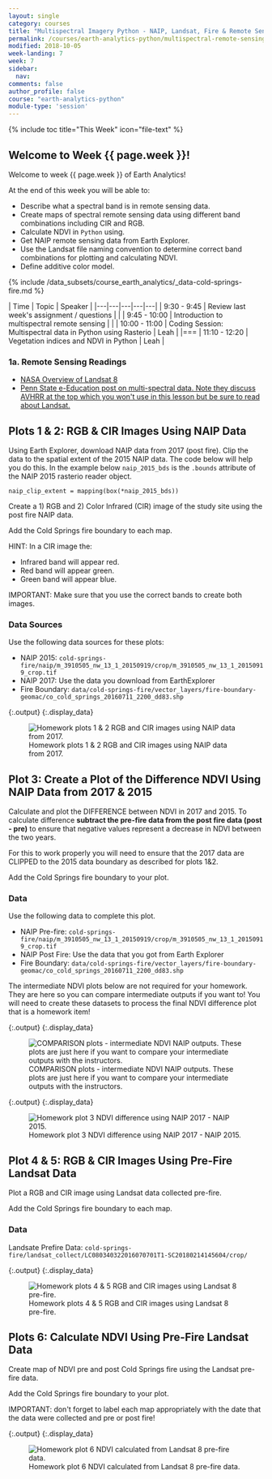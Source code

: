 ```yaml
---
layout: single
category: courses
title: "Multispectral Imagery Python - NAIP, Landsat, Fire & Remote Sensing"
permalink: /courses/earth-analytics-python/multispectral-remote-sensing-in-python/
modified: 2018-10-05
week-landing: 7
week: 7
sidebar:
  nav:
comments: false
author_profile: false
course: "earth-analytics-python"
module-type: 'session'
---
```

{% include toc title="This Week" icon="file-text" %}

<div class="notice--info" markdown="1">

## <i class="fa fa-ship" aria-hidden="true"></i> Welcome to Week {{ page.week }}!

Welcome to week {{ page.week }} of Earth Analytics!

At the end of this week you will be able to:

* Describe what a spectral band is in remote sensing data.
* Create maps of spectral remote sensing data using different band combinations including CIR and RGB.
* Calculate NDVI in `Python` using.
* Get NAIP remote sensing data from Earth Explorer.
* Use the Landsat file naming convention to determine correct band combinations for plotting and calculating NDVI.
* Define additive color model.

{% include /data_subsets/course_earth_analytics/_data-cold-springs-fire.md %}


</div>


|  Time | Topic   | Speaker   |
|---|---|---|---|---|
| 9:30 - 9:45  | Review last week's assignment / questions |   |
| 9:45 - 10:00  | Introduction to multispectral remote sensing  |  |
| 10:00 - 11:00  | Coding Session: Multispectral data in Python using Rasterio |  Leah  |
|===
| 11:10 - 12:20  | Vegetation indices and NDVI in Python |  Leah  |

### 1a. Remote Sensing Readings

* <a href="https://landsat.gsfc.nasa.gov/landsat-data-continuity-mission/" target="_blank">NASA Overview of Landsat 8</a>
* <a href="https://www.e-education.psu.edu/natureofgeoinfo/c8_p12.html" target="_blank">Penn State e-Education post on multi-spectral data. Note they discuss AVHRR at the top which you won't use in this lesson but be sure to read about Landsat.</a>



## Plots 1 & 2: RGB & CIR Images Using NAIP Data
Using Earth Explorer, download NAIP data from 2017 (post fire).
Clip the data to the spatial extent of the 2015 NAIP data. The code below will help you do this. 
In the example below `naip_2015_bds` is the `.bounds` attribute of the NAIP 2015 rasterio reader object. 

`naip_clip_extent = mapping(box(*naip_2015_bds))`

Create a 1) RGB and 2) Color Infrared (CIR) image of the study site using the post fire NAIP data.

Add the Cold Springs fire boundary to each map. 

HINT: In a CIR image the:

* Infrared band will appear red.
* Red band will appear green.
* Green band will appear blue.

IMPORTANT: Make sure that you use the correct bands to create both images.

### Data Sources

Use the following data sources for these plots: 
* NAIP 2015: `cold-springs-fire/naip/m_3910505_nw_13_1_20150919/crop/m_3910505_nw_13_1_20150919_crop.tif`
* NAIP 2017: Use the data you download from EarthExplorer
* Fire Boundary: `data/cold-springs-fire/vector_layers/fire-boundary-geomac/co_cold_springs_20160711_2200_dd83.shp`


{:.output}
{:.display_data}

<figure>

<img src = "{{ site.url }}//images/courses/earth-analytics-python/07-multispectral-remote-sensing-in-python/2017-01-01-wk-07-multispectral-remote-sensing-landsat_3_0.png" alt = "Homework plots 1 & 2 RGB and CIR images using NAIP data from 2017.">
<figcaption>Homework plots 1 & 2 RGB and CIR images using NAIP data from 2017.</figcaption>

</figure>




## Plot 3: Create a Plot of the Difference NDVI Using NAIP Data from 2017 & 2015

Calculate and plot the DIFFERENCE between NDVI in 2017 and 2015. To calculate difference **subtract the pre-fire data from the post fire data (post - pre)** to ensure that negative values represent a decrease in NDVI between the two years. 

For this to work properly you will need to ensure that the 2017 data are CLIPPED to the 2015 data boundary as described for plots 1&2. 

Add the Cold Springs fire boundary to your plot. 

### Data 
Use the following data to complete this plot.

* NAIP Pre-fire:  `cold-springs-fire/naip/m_3910505_nw_13_1_20150919/crop/m_3910505_nw_13_1_20150919_crop.tif`
* NAIP Post Fire: Use the data that you got from Earth Explorer
* Fire Boundary: `data/cold-springs-fire/vector_layers/fire-boundary-geomac/co_cold_springs_20160711_2200_dd83.shp`

The intermediate NDVI plots below are not required for your homework. They are here so you can compare intermediate outputs if you want to! You will need to create these datasets to process the final NDVI difference plot that is a homework item!


{:.output}
{:.display_data}

<figure>

<img src = "{{ site.url }}//images/courses/earth-analytics-python/07-multispectral-remote-sensing-in-python/2017-01-01-wk-07-multispectral-remote-sensing-landsat_6_0.png" alt = "COMPARISON plots - intermediate NDVI NAIP outputs. These plots are just here if you want to compare your intermediate outputs with the instructors.">
<figcaption>COMPARISON plots - intermediate NDVI NAIP outputs. These plots are just here if you want to compare your intermediate outputs with the instructors.</figcaption>

</figure>





{:.output}
{:.display_data}

<figure>

<img src = "{{ site.url }}//images/courses/earth-analytics-python/07-multispectral-remote-sensing-in-python/2017-01-01-wk-07-multispectral-remote-sensing-landsat_7_0.png" alt = "Homework plot 3 NDVI difference using NAIP 2017 - NAIP 2015.">
<figcaption>Homework plot 3 NDVI difference using NAIP 2017 - NAIP 2015.</figcaption>

</figure>




## Plot 4 & 5: RGB & CIR Images Using Pre-Fire Landsat Data

Plot a RGB and CIR image using Landsat data collected pre-fire.

Add the Cold Springs fire boundary to each map. 
    
### Data

Landsate Prefire Data: `cold-springs-fire/landsat_collect/LC080340322016070701T1-SC20180214145604/crop/`


{:.output}
{:.display_data}

<figure>

<img src = "{{ site.url }}//images/courses/earth-analytics-python/07-multispectral-remote-sensing-in-python/2017-01-01-wk-07-multispectral-remote-sensing-landsat_9_0.png" alt = "Homework plots 4 & 5 RGB and CIR images using Landsat 8 pre-fire.">
<figcaption>Homework plots 4 & 5 RGB and CIR images using Landsat 8 pre-fire.</figcaption>

</figure>




## Plots 6: Calculate NDVI Using Pre-Fire Landsat Data

Create map of NDVI pre and post Cold Springs fire using the Landsat pre-fire data.

Add the Cold Springs fire boundary to your plot. 

IMPORTANT: don't forget to label each map appropriately with the date that the
data were collected and pre or post fire!


{:.output}
{:.display_data}

<figure>

<img src = "{{ site.url }}//images/courses/earth-analytics-python/07-multispectral-remote-sensing-in-python/2017-01-01-wk-07-multispectral-remote-sensing-landsat_11_0.png" alt = "Homework plot  6 NDVI calculated from Landsat 8 pre-fire data.">
<figcaption>Homework plot  6 NDVI calculated from Landsat 8 pre-fire data.</figcaption>

</figure>



